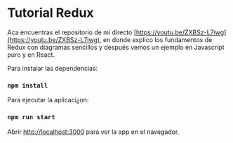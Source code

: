 # Tutorial Redux 

Aca encuentras el repositorio de mi directo [https://youtu.be/ZXBSz-L7iwg](https://youtu.be/ZXBSz-L7iwg), en donde
explico los fundamentos de Redux con diagramas sencillos y después vemos un ejemplo en Javascript puro y en React.

Para instalar las dependencias:

### `npm install`

Para ejecutar la aplicaci¿on:

### `npm run start`

Abrir [http://localhost:3000](http://localhost:3000) para ver la app en el navegador.